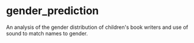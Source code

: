 # gender_prediction
An analysis of the gender distribution of children's book writers and use of sound to match names to gender.
